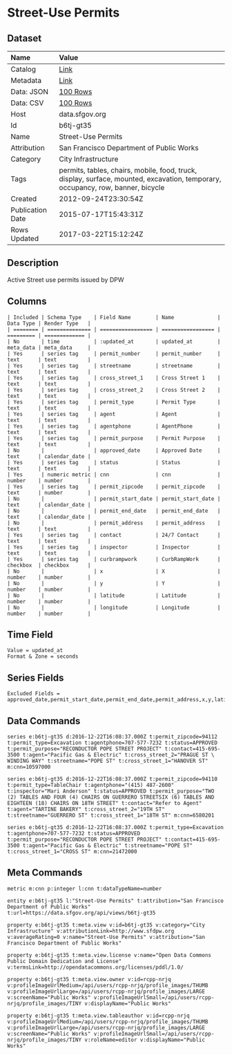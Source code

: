 # Street-Use Permits

## Dataset

| Name | Value |
| :--- | :---- |
| Catalog | [Link](https://catalog.data.gov/dataset/street-use-permits-7b50a) |
| Metadata | [Link](https://data.sfgov.org/api/views/b6tj-gt35) |
| Data: JSON | [100 Rows](https://data.sfgov.org/api/views/b6tj-gt35/rows.json?max_rows=100) |
| Data: CSV | [100 Rows](https://data.sfgov.org/api/views/b6tj-gt35/rows.csv?max_rows=100) |
| Host | data.sfgov.org |
| Id | b6tj-gt35 |
| Name | Street-Use Permits |
| Attribution | San Francisco Department of Public Works |
| Category | City Infrastructure |
| Tags | permits, tables, chairs, mobile, food, truck, display, surface, mounted, excavation, temporary, occupancy, row, banner, bicycle |
| Created | 2012-09-24T23:30:54Z |
| Publication Date | 2015-07-17T15:43:31Z |
| Rows Updated | 2017-03-22T15:12:24Z |

## Description

Active Street use permits issued by DPW

## Columns

```ls
| Included | Schema Type    | Field Name        | Name              | Data Type | Render Type   |
| ======== | ============== | ================= | ================= | ========= | ============= |
| No       | time           | :updated_at       | updated_at        | meta_data | meta_data     |
| Yes      | series tag     | permit_number     | permit_number     | text      | text          |
| Yes      | series tag     | streetname        | streetname        | text      | text          |
| Yes      | series tag     | cross_street_1    | Cross Street 1    | text      | text          |
| Yes      | series tag     | cross_street_2    | Cross Street 2    | text      | text          |
| Yes      | series tag     | permit_type       | Permit Type       | text      | text          |
| Yes      | series tag     | agent             | Agent             | text      | text          |
| Yes      | series tag     | agentphone        | AgentPhone        | text      | text          |
| Yes      | series tag     | permit_purpose    | Permit Purpose    | text      | text          |
| No       |                | approved_date     | Approved Date     | text      | calendar_date |
| Yes      | series tag     | status            | Status            | text      | text          |
| Yes      | numeric metric | cnn               | cnn               | number    | number        |
| Yes      | series tag     | permit_zipcode    | permit_zipcode    | text      | number        |
| No       |                | permit_start_date | permit_start_date | text      | calendar_date |
| No       |                | permit_end_date   | permit_end_date   | text      | calendar_date |
| No       |                | permit_address    | permit_address    | text      | text          |
| Yes      | series tag     | contact           | 24/7 Contact      | text      | text          |
| Yes      | series tag     | inspector         | Inspector         | text      | text          |
| Yes      | series tag     | curbrampwork      | CurbRampWork      | checkbox  | checkbox      |
| No       |                | x                 | X                 | number    | number        |
| No       |                | y                 | Y                 | number    | number        |
| No       |                | latitude          | Latitude          | number    | number        |
| No       |                | longitude         | Longitude         | number    | number        |
```

## Time Field

```ls
Value = updated_at
Format & Zone = seconds
```

## Series Fields

```ls
Excluded Fields = approved_date,permit_start_date,permit_end_date,permit_address,x,y,latitude,longitude
```

## Data Commands

```ls
series e:b6tj-gt35 d:2016-12-22T16:08:37.000Z t:permit_zipcode=94112 t:permit_type=Excavation t:agentphone=707-577-7232 t:status=APPROVED t:permit_purpose="RECONDUCTOR POPE STREET PROJECT" t:contact=415-695-3500 t:agent="Pacific Gas & Electric" t:cross_street_2="PRAGUE ST \ WINDING WAY" t:streetname="POPE ST" t:cross_street_1="HANOVER ST" m:cnn=10597000

series e:b6tj-gt35 d:2016-12-22T16:08:37.000Z t:permit_zipcode=94110 t:permit_type=TableChair t:agentphone="(415) 487-2600" t:inspector="Mari Anderson" t:status=APPROVED t:permit_purpose="TWO (2) TABLES AND FOUR (4) CHAIRS ON GUERRERO STREETSIX (6) TABLES AND EIGHTEEN (18) CHAIRS ON 18TH STREET" t:contact="Refer to Agent" t:agent="TARTINE BAKERY" t:cross_street_2="19TH ST" t:streetname="GUERRERO ST" t:cross_street_1="18TH ST" m:cnn=6580201

series e:b6tj-gt35 d:2016-12-22T16:08:37.000Z t:permit_type=Excavation t:agentphone=707-577-7232 t:status=APPROVED t:permit_purpose="RECONDUCTOR POPE STREET PROJECT" t:contact=415-695-3500 t:agent="Pacific Gas & Electric" t:streetname="POPE ST" t:cross_street_1="CROSS ST" m:cnn=21472000
```

## Meta Commands

```ls
metric m:cnn p:integer l:cnn t:dataTypeName=number

entity e:b6tj-gt35 l:"Street-Use Permits" t:attribution="San Francisco Department of Public Works" t:url=https://data.sfgov.org/api/views/b6tj-gt35

property e:b6tj-gt35 t:meta.view v:id=b6tj-gt35 v:category="City Infrastructure" v:attributionLink=http://www.sfdpw.org v:averageRating=0 v:name="Street-Use Permits" v:attribution="San Francisco Department of Public Works"

property e:b6tj-gt35 t:meta.view.license v:name="Open Data Commons Public Domain Dedication and License" v:termsLink=http://opendatacommons.org/licenses/pddl/1.0/

property e:b6tj-gt35 t:meta.view.owner v:id=rcpp-nrjq v:profileImageUrlMedium=/api/users/rcpp-nrjq/profile_images/THUMB v:profileImageUrlLarge=/api/users/rcpp-nrjq/profile_images/LARGE v:screenName="Public Works" v:profileImageUrlSmall=/api/users/rcpp-nrjq/profile_images/TINY v:displayName="Public Works"

property e:b6tj-gt35 t:meta.view.tableauthor v:id=rcpp-nrjq v:profileImageUrlMedium=/api/users/rcpp-nrjq/profile_images/THUMB v:profileImageUrlLarge=/api/users/rcpp-nrjq/profile_images/LARGE v:screenName="Public Works" v:profileImageUrlSmall=/api/users/rcpp-nrjq/profile_images/TINY v:roleName=editor v:displayName="Public Works"
```